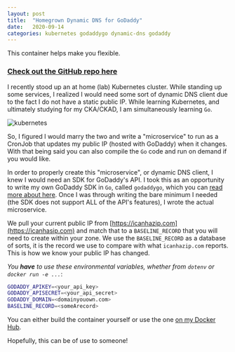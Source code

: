 ```yaml
---
layout: post
title:  "Homegrown Dynamic DNS for GoDaddy"
date:   2020-09-14
categories: kubernetes godaddygo dynamic-dns godaddy
---
```


This container helps make you flexible.

### [Check out the GitHub repo here](https://github.com/oze4/service.godaddy-dynamic-dns)

I recently stood up an at home (lab) Kubernetes cluster. While standing up some services, I realized I would need some sort of dynamic DNS client due to the fact I do not have a static public IP. While learning Kubernetes, and ultimately studying for my CKA/CKAD, I am simultaneously learning `Go`. 

<img class="modal-image" src="https://raw.githubusercontent.com/oze4/mattoestreich.com/master/assets/kubernetes.png" alt="kubernetes">

So, I figured I would marry the two and write a "microservice" to run as a CronJob that updates my public IP (hosted with GoDaddy) when it changes. With that being said you can also compile the `Go` code and run on demand if you would like.

In order to properly create this "microservice", or dynamic DNS client, I knew I would need an SDK for GoDaddy's API. I took this as an opportunity to write my own GoDaddy SDK in `Go`, called `godaddygo`, which you can [read more about here](https://mattoestreich.com/golang/sdk/godaddy/godaddygo/2020/09/11/godaddygo.html). Once I was through writing the bare minimum I needed (the SDK does not support ALL of the API's features), I wrote the actual microservice.

We pull your current public IP from [https://icanhazip.com](https://icanhasip.com) and match that to a `BASELINE_RECORD` that you will need to create within your zone. We use the `BASELINE_RECORD` as a database of sorts, it is the record we use to compare with what `icanhazip.com` reports. This is how we know your public IP has changed.

*You **have** to use these environmental variables, whether from `dotenv` or `docker run -e ...`*:

```bash
GODADDY_APIKEY=<your_api_key>
GODADDY_APISECRET=<your_api_secret>
GODADDY_DOMAIN=<domainyouown.com>
BASELINE_RECORD=<someArecord>
```
You can either build the container yourself or use the one [on my Docker Hub](https://hub.docker.com/repository/docker/oze4/godaddy-dynamic-dns).

Hopefully, this can be of use to someone!
